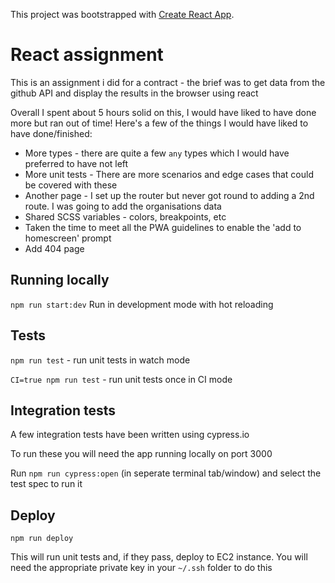 This project was bootstrapped with [Create React App](https://github.com/facebook/create-react-app).


# React assignment
This is an assignment i did for a contract - the brief was to get data from the github API and display the results in the browser using react

Overall I spent about 5 hours solid on this, I would have liked to have done more but ran out of time! Here's a few of the things I would have liked to have done/finished:
- More types - there are quite a few `any` types which I would have preferred to have not left
- More unit tests - There are more scenarios and edge cases that could be covered with these
- Another page - I set up the router but never got round to adding a 2nd route. I was going to add the organisations data
- Shared SCSS variables - colors, breakpoints, etc
- Taken the time to meet all the PWA guidelines to enable the 'add to homescreen' prompt
- Add 404 page

## Running locally
`npm run start:dev`
Run in development mode with hot reloading

## Tests
`npm run test` - run unit tests in watch mode

`CI=true npm run test` - run unit tests once in CI mode


## Integration tests
A few integration tests have been written using cypress.io

To run these you will need the app running locally on port 3000

Run `npm run cypress:open` (in seperate terminal tab/window) and select the test spec to run it


## Deploy
`npm run deploy`

This will run unit tests and, if they pass, deploy to EC2 instance.
You will need the appropriate private key in your `~/.ssh` folder to do this


